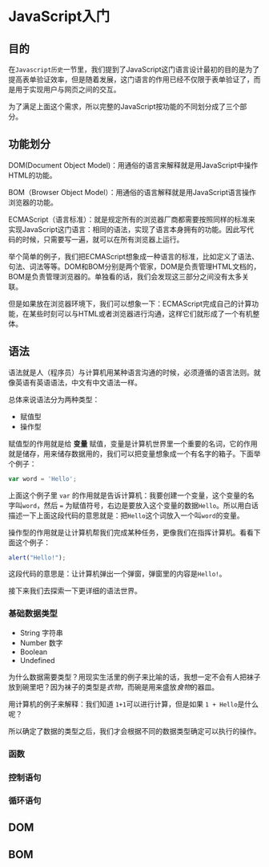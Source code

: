 # JavaScript入门

## 目的

在`Javascript历史`一节里，我们提到了JavaScript这门语言设计最初的目的是为了提高表单验证效率，但是随着发展，这门语言的作用已经不仅限于表单验证了，而是用于实现用户与网页之间的交互。

为了满足上面这个需求，所以完整的JavaScript按功能的不同划分成了三个部分。

## 功能划分

DOM(Document Object Model)：用通俗的语言来解释就是用JavaScript中操作HTML的功能。

BOM（Browser Object Model）：用通俗的语言解释就是用JavaScript语言操作浏览器的功能。

ECMAScript（语言标准）：就是规定所有的浏览器厂商都需要按照同样的标准来实现JavaScript这门语言：相同的语法，实现了语言本身拥有的功能。因此写代码的时候，只需要写一遍，就可以在所有浏览器上运行。

举个简单的例子，我们把ECMAScript想象成一种语言的标准，比如定义了语法、句法、词法等等。DOM和BOM分别是两个管家，DOM是负责管理HTML文档的，BOM是负责管理浏览器的。单独看的话，我们会发现这三部分之间没有太多关联。

但是如果放在浏览器环境下，我们可以想象一下：ECMAScript完成自己的计算功能，在某些时刻可以与HTML或者浏览器进行沟通，这样它们就形成了一个有机整体。

## 语法

语法就是人（程序员）与计算机用某种语言沟通的时候，必须遵循的语言法则。就像英语有英语语法，中文有中文语法一样。

总体来说语法分为两种类型：

* 赋值型
* 操作型

赋值型的作用就是给 **变量** 赋值，变量是计算机世界里一个重要的名词，它的作用就是储存，用来储存数据用的，我们可以把变量想象成一个有名字的箱子。下面举个例子：

```javascript
var word = 'Hello';
```
上面这个例子里 `var` 的作用就是告诉计算机：我要创建一个变量，这个变量的名字叫`word`，然后 `=` 为赋值符号，右边是要放入这个变量的数据`Hello`。所以用白话描述一下上面这段代码的意思就是：把`Hello`这个词放入一个叫`word`的变量。

操作型的作用就是让计算机帮我们完成某种任务，更像我们在指挥计算机。看看下面这个例子：

```javascript
alert("Hello!");
```
这段代码的意思是：让计算机弹出一个弹窗，弹窗里的内容是`Hello!`。

接下来我们去探索一下更详细的语法世界。

### 基础数据类型

* String 字符串
* Number 数字
* Boolean
* Undefined

为什么数据需要类型？用现实生活里的例子来比喻的话，我想一定不会有人把袜子放到碗里吧？因为袜子的类型是*衣物*，而碗是用来盛放*食物*的器皿。

用计算机的例子来解释：我们知道 `1+1`可以进行计算，但是如果 `1 + Hello`是什么呢？

所以确定了数据的类型之后，我们才会根据不同的数据类型确定可以执行的操作。




### 函数

### 控制语句

### 循环语句




## DOM


## BOM
